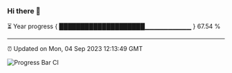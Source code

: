 ### Hi there 👋

⏳ Year progress { ████████████████████▁▁▁▁▁▁▁▁▁▁ } 67.54 %

---

⏰ Updated on Mon, 04 Sep 2023 12:13:49 GMT

![Progress Bar CI](https://github.com/Shyam-Makwana/GitHub-Actions-Demo/workflows/Progress%20Bar%20CI/badge.svg)
